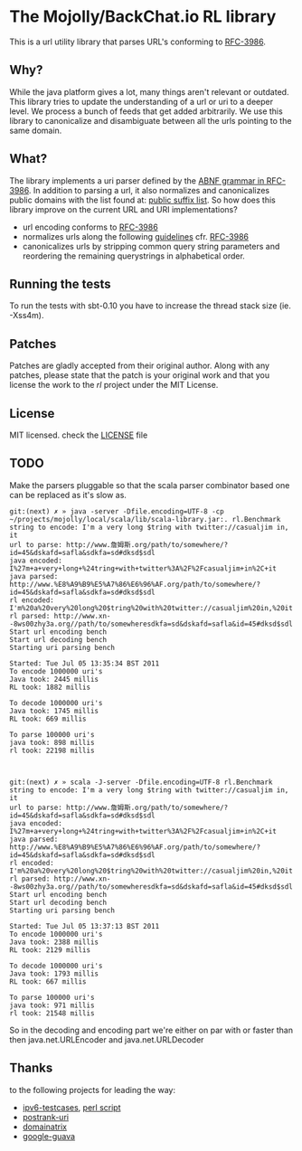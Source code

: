 # The Mojolly/BackChat.io RL library

This is a url utility library that parses URL's conforming to [RFC-3986](http://tools.ietf.org/html/rfc3986).

## Why?
While the java platform gives a lot, many things aren't relevant or outdated. This library tries to update the understanding of a url or uri to a deeper level. We process a bunch of feeds that get added arbitrarily. We use this library to canonicalize and disambiguate between all the urls pointing to the same domain.

## What?
The library implements a uri parser defined by the [ABNF grammar in RFC-3986](http://tools.ietf.org/html/rfc3986#appendix-A).
In addition to parsing a url, it also normalizes and canonicalizes public domains with the list found at: [public suffix list](http://publicsuffix.org/).
So how does this library improve on the current URL and URI implementations?  

*  url encoding conforms to [RFC-3986](http://tools.ietf.org/html/rfc3986)  
*  normalizes urls along the following [guidelines](http://en.wikipedia.org/wiki/URL_normalization) cfr. [RFC-3986](http://tools.ietf.org/html/rfc3986)  
*  canonicalizes urls by stripping common query string parameters and reordering the remaining querystrings in alphabetical order.

## Running the tests
To run the tests with sbt-0.10 you have to increase the thread stack size (ie. -Xss4m).

## Patches
Patches are gladly accepted from their original author. Along with any patches, please state that the patch is your original work and that you license the work to the *rl* project under the MIT License.

## License
MIT licensed. check the [LICENSE](https://github.com/mojolly/rl/blob/master/LICENSE) file

## TODO
Make the parsers pluggable so that the scala parser combinator based one can be replaced as it's slow as.

```
git:(next) ✗ » java -server -Dfile.encoding=UTF-8 -cp ~/projects/mojolly/local/scala/lib/scala-library.jar:. rl.Benchmark
string to encode: I'm a very long $tring with twitter://casualjim in, it
url to parse: http://www.詹姆斯.org/path/to/somewhere/?id=45&dskafd=safla&sdkfa=sd#dksd$sdl
java encoded: I%27m+a+very+long+%24tring+with+twitter%3A%2F%2Fcasualjim+in%2C+it
java parsed: http://www.%E8%A9%B9%E5%A7%86%E6%96%AF.org/path/to/somewhere/?id=45&dskafd=safla&sdkfa=sd#dksd$sdl
rl encoded: I'm%20a%20very%20long%20$tring%20with%20twitter://casualjim%20in,%20it
rl parsed: http://www.xn--8ws00zhy3a.org//path/to/somewheresdkfa=sd&dskafd=safla&id=45#dksd$sdl
Start url encoding bench
Start url decoding bench
Starting uri parsing bench

Started: Tue Jul 05 13:35:34 BST 2011
To encode 1000000 uri's
Java took: 2445 millis
RL took: 1882 millis

To decode 1000000 uri's
Java took: 1745 millis
RL took: 669 millis

To parse 100000 uri's
java took: 898 millis
rl took: 22198 millis



git:(next) ✗ » scala -J-server -Dfile.encoding=UTF-8 rl.Benchmark
string to encode: I'm a very long $tring with twitter://casualjim in, it
url to parse: http://www.詹姆斯.org/path/to/somewhere/?id=45&dskafd=safla&sdkfa=sd#dksd$sdl
java encoded: I%27m+a+very+long+%24tring+with+twitter%3A%2F%2Fcasualjim+in%2C+it
java parsed: http://www.%E8%A9%B9%E5%A7%86%E6%96%AF.org/path/to/somewhere/?id=45&dskafd=safla&sdkfa=sd#dksd$sdl
rl encoded: I'm%20a%20very%20long%20$tring%20with%20twitter://casualjim%20in,%20it
rl parsed: http://www.xn--8ws00zhy3a.org//path/to/somewheresdkfa=sd&dskafd=safla&id=45#dksd$sdl
Start url encoding bench
Start url decoding bench
Starting uri parsing bench

Started: Tue Jul 05 13:37:13 BST 2011
To encode 1000000 uri's
Java took: 2388 millis
RL took: 2129 millis

To decode 1000000 uri's
Java took: 1793 millis
RL took: 667 millis

To parse 100000 uri's
java took: 971 millis
rl took: 21548 millis
```

So in the decoding and encoding part we're either on par with or faster than then java.net.URLEncoder and java.net.URLDecoder

## Thanks

to the following projects for leading the way:  

*  [ipv6-testcases](http://forums.dartware.com/viewtopic.php?t=452), [perl script](http://download.dartware.com/thirdparty/test-ipv6-regex.pl)
*  [postrank-uri](https://github.com/postrank-labs/postrank-uri)  
*  [domainatrix](https://github.com/pauldix/domainatrix)  
*  [google-guava](http://code.google.com/p/guava-libraries/)  
